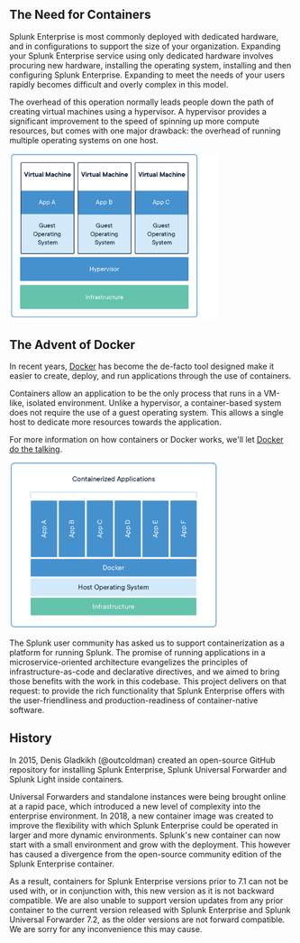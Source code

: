 ## The Need for Containers
Splunk Enterprise is most commonly deployed with dedicated hardware, and in configurations to support the size of your organization. Expanding your Splunk Enterprise service using only dedicated hardware involves procuring new hardware, installing the operating system, installing and then configuring Splunk Enterprise. Expanding to meet the needs of your users rapidly becomes difficult and overly complex in this model. 

The overhead of this operation normally leads people down the path of creating virtual machines using a hypervisor. A hypervisor provides a significant improvement to the speed of spinning up more compute resources, but comes with one major drawback: the overhead of running multiple operating systems on one host.

<img src="container-vm-whatcontainer_2.png" width="370"/>

## The Advent of Docker
In recent years, [Docker](https://www.docker.com) has become the de-facto tool designed make it easier to create, deploy, and run applications through the use of containers.

Containers allow an application to be the only process that runs in a VM-like, isolated environment. Unlike a hypervisor, a container-based system does not require the use of a guest operating system. This allows a single host to dedicate more resources towards the application. 

For more information on how containers or Docker works, we'll let [Docker do the talking](https://www.docker.com/resources/what-container).

<img src="docker-containerized-appliction-blue-border_2.png" width="370"/>

The Splunk user community has asked us to support containerization as a platform for running Splunk. The promise of running applications in a microservice-oriented architecture evangelizes the principles of infrastructure-as-code and declarative directives, and we aimed to bring those benefits with the work in this codebase. This project delivers on that request: to provide the rich functionality that Splunk Enterprise offers with the user-friendliness and production-readiness of container-native software.

## History
In 2015, Denis Gladkikh (@outcoldman) created an open-source GitHub repository for installing Splunk Enterprise, Splunk Universal Forwarder and Splunk Light inside containers.

Universal Forwarders and standalone instances were being brought online at a rapid pace, which introduced a new level of complexity into the enterprise environment. In 2018, a new container image was created to improve the flexibility with which Splunk Enterprise could be operated in larger and more dynamic environments. Splunk's new container can now start with a small environment and grow with the deployment. This however has caused a divergence from the open-source community edition of the Splunk Enterprise container. 

As a result, containers for Splunk Enterprise versions prior to 7.1 can not  be used with, or in conjunction with, this new version as it is not backward compatible. We are also unable to support version updates from any prior container to the current version released with Splunk Enterprise and Splunk Universal Forwarder 7.2, as the older versions are not forward compatible. We are sorry for any inconvenience this may cause. 

